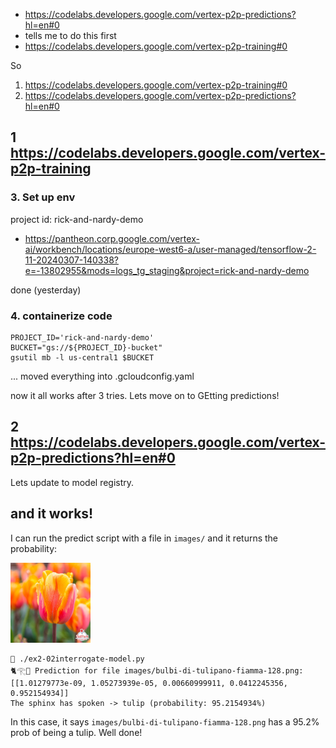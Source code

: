 
* https://codelabs.developers.google.com/vertex-p2p-predictions?hl=en#0
* tells me to do this first
* https://codelabs.developers.google.com/vertex-p2p-training#0


So

1. https://codelabs.developers.google.com/vertex-p2p-training#0
2. https://codelabs.developers.google.com/vertex-p2p-predictions?hl=en#0


## 1 https://codelabs.developers.google.com/vertex-p2p-training

### 3. Set up env

project id: rick-and-nardy-demo
* https://pantheon.corp.google.com/vertex-ai/workbench/locations/europe-west6-a/user-managed/tensorflow-2-11-20240307-140338?e=-13802955&mods=logs_tg_staging&project=rick-and-nardy-demo

done (yesterday)

### 4. containerize code

```
PROJECT_ID='rick-and-nardy-demo'
BUCKET="gs://${PROJECT_ID}-bucket"
gsutil mb -l us-central1 $BUCKET
```

... moved everything into .gcloudconfig.yaml

now it all works after 3 tries. Lets move on to GEtting predictions!

## 2 https://codelabs.developers.google.com/vertex-p2p-predictions?hl=en#0

Lets update to model registry.



## and it works!

I can run the predict script with a file in `images/` and it returns the probability:

![Image of the tulip](images/bulbi-di-tulipano-fiamma-128.png)


```
🐼 ./ex2-02interrogate-model.py
🐈𓂀🦁 Prediction for file images/bulbi-di-tulipano-fiamma-128.png: [[1.01279773e-09, 1.05273939e-05, 0.00660999911, 0.0412245356, 0.952154934]]
The sphinx has spoken -> tulip (probability: 95.2154934%)
```

In this case, it says `images/bulbi-di-tulipano-fiamma-128.png` has a 95.2% prob of being a tulip. Well done!
